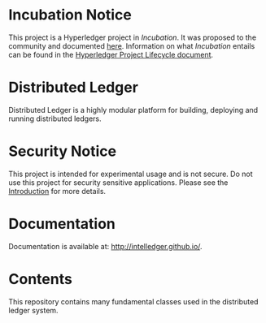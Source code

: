 # Incubation Notice
This project is a Hyperledger project in _Incubation_. It was proposed to the community and documented [here](http://bit.ly/1T6eVBH). Information on what _Incubation_ entails can be found in the [Hyperledger Project Lifecycle document](https://goo.gl/4edNRc).

Distributed Ledger
==================

Distributed Ledger is a highly modular platform for building, deploying and
running distributed ledgers.

Security Notice
===============
This project is intended for experimental usage and is not secure.
Do not use this project for security sensitive applications.
Please see the
[Introduction](http://intelledger.github.io/introduction.html)
for more details.

Documentation
=============

Documentation is available at: http://intelledger.github.io/.

Contents
========
This repository contains many fundamental classes used in the distributed ledger system.
